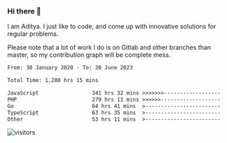 ### Hi there 👋

I am Aditya. I just like to code, and come up with innovative solutions for regular problems.

Please note that a lot of work I do is on Gitlab and other branches than master, so my contribution graph will be complete mess.

<!--START_SECTION:waka-->

```txt
From: 30 January 2020 - To: 20 June 2023

Total Time: 1,200 hrs 15 mins

JavaScript                 341 hrs 32 mins >>>>>>>------------------   28.46 %
PHP                        279 hrs 11 mins >>>>>>-------------------   23.26 %
Go                         64 hrs 41 mins  >------------------------   05.39 %
TypeScript                 63 hrs 35 mins  >------------------------   05.30 %
Other                      53 hrs 11 mins  >------------------------   04.43 %
```

<!--END_SECTION:waka-->

![visitors](https://visitor-badge.glitch.me/badge?page_id=BrainBuzzer.visitor-badge&left_color=green&right_color=red)
